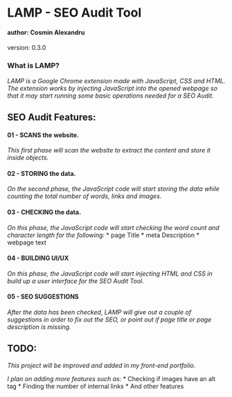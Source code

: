 # LAMP - SEO Audit Tool #
#### author: Cosmin Alexandru ####
version: 0.3.0


### What is LAMP? ####
*LAMP is a Google Chrome extension made with JavaScript, CSS and HTML. The extension works by injecting JavaScript into the opened webpage so that it may start running some basic operations needed for a SEO Audit.*

## SEO Audit Features: ##

#### 01 - SCANS the website. ####
*This first phase will scan the website to extract the content and store it inside objects.*

#### 02 - STORING the data. ####
*On the second phase, the JavaScript code will start storing the data while counting the total number of words, links and images.*

#### 03 - CHECKING the data. ####
*On this phase, the JavaScript code will start checking the word count and character length for the following:*
    * page Title
    * meta Description
    * webpage text

#### 04 - BUILDING UI/UX ####
*On this phase, the JavaScript code will start injecting HTML and CSS in build up a user interface for the SEO Audit Tool.*

#### 05 - SEO SUGGESTIONS ####
*After the data has been checked, LAMP will give out a couple of suggestions in order to fix out the SEO, or point out if page title or page description is missing.*

## TODO: ##
*This project will be improved and added in my front-end portfolio.*

*I plan on adding more features such as:* 
    * Checking if images have an alt tag
    * Finding the number of internal links
    * And other features

